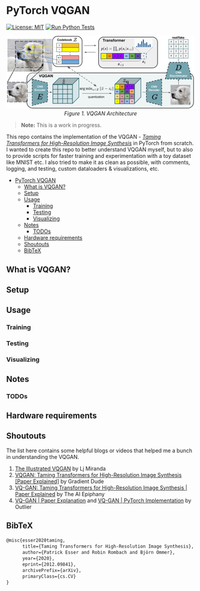 # PyTorch VQGAN

[![License: MIT](https://img.shields.io/badge/License-MIT-yellow.svg)](https://github.com/Shubhamai/pytorch-vqgan/blob/main/LICENSE)
[![Run Python Tests](https://github.com/Shubhamai/pytorch-vqgan/actions/workflows/main.yml/badge.svg)](https://github.com/Shubhamai/pytorch-vqgan/actions/workflows/main.yml)

<p align="center">
<img src="./utils/assets/vqgan.png"/><br>
<em>Figure 1. VQGAN Architecture</em>
</p>

> **Note:** This is a work in progress.


This repo contains the implementation of the VQGAN - *[Taming Transformers for High-Resolution Image Synthesis](https://arxiv.org/abs/2010.11929)* in PyTorch from scratch. I wanted to create this repo to better understand VQGAN myself, but to also to provide scripts for faster training and experimentation with a toy dataset like MNIST etc. I also tried to make it as clean as possible, with comments, logging, and testing, custom dataloaders & visualizations, etc.   

- [PyTorch VQGAN](#pytorch-vqgan)
  - [What is VQGAN?](#what-is-vqgan)
  - [Setup](#setup)
  - [Usage](#usage)
    - [Training](#training)
    - [Testing](#testing)
    - [Visualizing](#visualizing)
  - [Notes](#notes)
    - [TODOs](#todos)
  - [Hardware requirements](#hardware-requirements)
  - [Shoutouts](#shoutouts)
  - [BibTeX](#bibtex)

## What is VQGAN?



## Setup 


## Usage

### Training

### Testing

### Visualizing

## Notes

### TODOs  

## Hardware requirements

## Shoutouts

The list here contains some helpful blogs or videos that helped me a bunch in understanding the VQGAN.

1. [The Illustrated VQGAN](https://ljvmiranda921.github.io/notebook/2021/08/08/clip-vqgan/) by Lj Miranda
2. [VQGAN: Taming Transformers for High-Resolution Image Synthesis [Paper Explained]](https://youtu.be/-wDSDtIAyWQ) by Gradient Dude
3. [VQ-GAN: Taming Transformers for High-Resolution Image Synthesis | Paper Explained](https://youtu.be/j2PXES-liuc) by The AI Epiphany
4. [VQ-GAN | Paper Explanation](https://youtu.be/wcqLFDXaDO8) and [VQ-GAN | PyTorch Implementation](https://youtu.be/_Br5WRwUz_U) by Outlier


## BibTeX

```
@misc{esser2020taming,
      title={Taming Transformers for High-Resolution Image Synthesis}, 
      author={Patrick Esser and Robin Rombach and Björn Ommer},
      year={2020},
      eprint={2012.09841},
      archivePrefix={arXiv},
      primaryClass={cs.CV}
}
```
